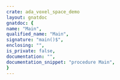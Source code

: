 ```yaml
---
crate: ada_voxel_space_demo
layout: gnatdoc
gnatdoc: {
name: "Main",
qualified_name: "Main",
signature: "main()$",
enclosing: "",
is_private: false,
documentation: "",
documentation_snippet: "procedure Main",
}
---
```


